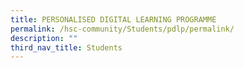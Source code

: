 ```yaml
---
title: PERSONALISED DIGITAL LEARNING PROGRAMME
permalink: /hsc-community/Students/pdlp/permalink/
description: ""
third_nav_title: Students
---
```


